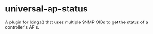 # universal-ap-status
A plugin for Icinga2 that uses multiple SNMP OIDs to get the status of a controller's AP's.
